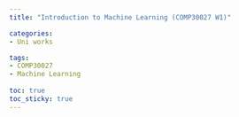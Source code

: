 ```yaml
---
title: "Introduction to Machine Learning (COMP30027 W1)"

categories: 
- Uni works

tags:
- COMP30027
- Machine Learning
  
toc: true
toc_sticky: true
---
```


